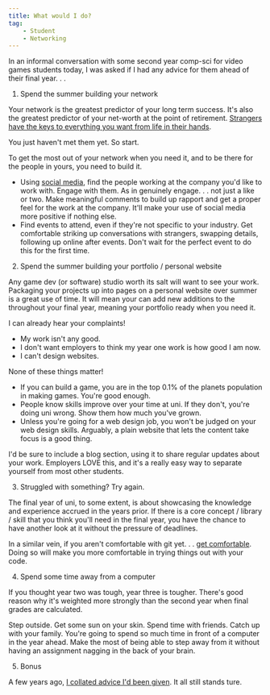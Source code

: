 ```yaml
---
title: What would I do?
tag:
    - Student
    - Networking
---
```


In an informal conversation with some second year comp-sci for video games students today, I was asked if I had any advice for them ahead of their final year. . . 

1) Spend the summer building your network

Your network is the greatest predictor of your long term success. It's also the greatest predictor of your net-worth at the point of retirement. [Strangers have the keys to everything you want from life in their hands](https://tonyedwardspz.co.uk/blog/talk-to-strangers/).

You just haven't met them yet. So start.

To get the most out of your network when you need it, and to be there for the people in yours, you need to build it. 

- Using [social media](https://tonyedwardspz.co.uk/blog/4-social-networks-every-student-developer-should-use/), find the people working at the company you'd like to work with. Engage with them. As in genuinely engage. . . not just a like or two. Make meaningful comments to build up rapport and get a proper feel for the work at the company. It'll make your use of social media more positive if nothing else.
- Find events to attend, even if they're not specific to your industry. Get comfortable striking up conversations with strangers, swapping details, following up online after events. Don't wait for the perfect event to do this for the first time.

2) Spend the summer building your portfolio / personal website

Any game dev (or software) studio worth its salt will want to see your work. Packaging your projects up into pages on a personal website over summer is a great use of time. It will mean your can add new additions to the throughout your final year, meaning your portfolio ready when you need it.

I can already hear your complaints!

- My work isn't any good. 
- I don't want employers to think my year one work is how good I am now. 
- I can't design websites.

None of these things matter! 

- If you can build a game, you are in the top 0.1% of the planets population in making games. You're good enough.
- People know skills improve over your time at uni. If they don't, you're doing uni wrong. Show them how much you've grown.
- Unless you're going for a web design job, you won't be judged on your web design skills. Arguably, a plain website that lets the content take focus is a good thing.

I'd be sure to include a blog section, using it to share regular updates about your work. Employers LOVE this, and it's a really easy way to separate yourself from most other students.

3) Struggled with something? Try again.

The final year of uni, to some extent, is about showcasing the knowledge and experience accrued in the years prior. If there is a core concept / library / skill that you think you'll need in the final year, you have the chance to have another look at it without the pressure of deadlines.

In a similar vein, if you aren't comfortable with git yet. . . [get comfortable](https://tonyedwardspz.co.uk/blog/git-what-and-why-an-introduction-for-students/). Doing so will make you more comfortable in trying things out with your code. 

4) Spend some time away from a computer

If you thought year two was tough, year three is tougher. There's good reason why it's weighted more strongly than the second year when final grades are calculated.

Step outside. Get some sun on your skin. Spend time with friends. Catch up with your family. You're going to spend so much time in front of a computer in the year ahead. Make the most of being able to step away from it without having an assignment nagging in the back of your brain.

5) Bonus

A few years ago, [I collated advice I'd been given](https://tonyedwardspz.co.uk/blog/words-of-wisdom/). It all still stands ture.
